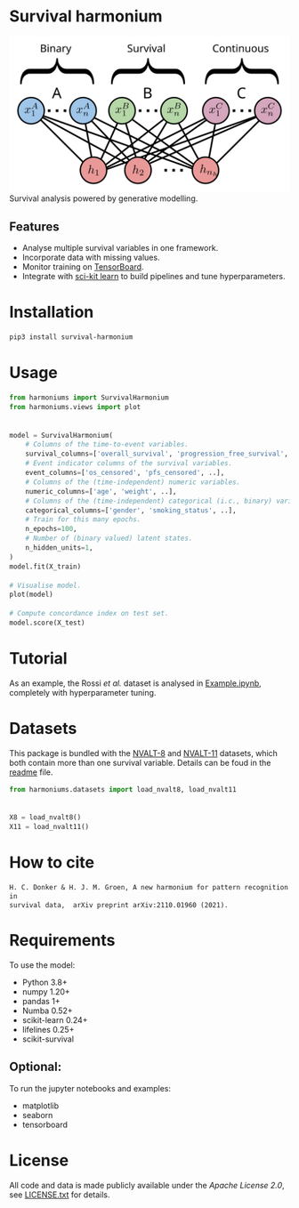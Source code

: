 # Survival harmonium
![Graphical representation of model][model_layout]
Survival analysis powered by generative modelling.
## Features
- Analyse multiple survival variables in one framework.
- Incorporate data with missing values.
- Monitor training on [TensorBoard](https://www.tensorflow.org/tensorboard).
- Integrate with [sci-kit learn](https://scikit-learn.org/) to build pipelines and tune hyperparameters.

# Installation
```Bash
pip3 install survival-harmonium
```

# Usage
```python
from harmoniums import SurvivalHarmonium
from harmoniums.views import plot


model = SurvivalHarmonium(
    # Columns of the time-to-event variables.
    survival_columns=['overall_survival', 'progression_free_survival',..],
    # Event indicator columns of the survival variables.
    event_columns=['os_censored', 'pfs_censored', ..],
    # Columns of the (time-independent) numeric variables.
    numeric_columns=['age', 'weight', ..],
    # Columns of the (time-independent) categorical (i.c., binary) variables.
    categorical_columns=['gender', 'smoking_status', ..],
    # Train for this many epochs.
    n_epochs=100,
    # Number of (binary valued) latent states.
    n_hidden_units=1,
)
model.fit(X_train)

# Visualise model.
plot(model)

# Compute concordance index on test set.
model.score(X_test)
```

# Tutorial
As an example, the Rossi *et al.* dataset is analysed in [Example.ipynb](Example.ipynb), completely with hyperparameter tuning.

# Datasets
This package is bundled with the [NVALT-8](https://www.nature.com/articles/s41416-019-0533-3) and [NVALT-11](https://ascopubs.org/doi/10.1200/JCO.2017.77.5817) datasets, which both contain more than one survival variable. Details can be foud in the [readme](harmoniums/datasets/readme.md) file.
```python
from harmoniums.datasets import load_nvalt8, load_nvalt11


X8 = load_nvalt8()
X11 = load_nvalt11()
```

# How to cite
```
H. C. Donker & H. J. M. Groen, A new harmonium for pattern recognition in
survival data,  arXiv preprint arXiv:2110.01960 (2021).
```

# Requirements
To use the model:
- Python 3.8+
- numpy 1.20+
- pandas 1+
- Numba 0.52+
- scikit-learn 0.24+
- lifelines 0.25+
- scikit-survival

## Optional:

To run the jupyter notebooks and examples:
- matplotlib
- seaborn
- tensorboard

[model_layout]: figures/survival_harmonium_receptive_fields.svg "Model layout"

# License
All code and data is made publicly available under the _Apache License 2.0_, see [LICENSE.txt](LICENSE.txt) for details.
